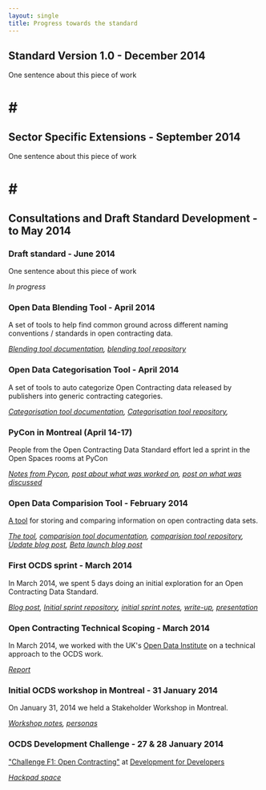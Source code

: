 ```yaml
---
layout: single
title: Progress towards the standard
---
```

## Standard Version 1.0 - December 2014

One sentence about this piece of work

# # #

##  Sector Specific Extensions - September 2014

One sentence about this piece of work

# # #

## Consultations and Draft Standard Development - to May 2014

### Draft standard - June 2014
 
One sentence about this piece of work
 
_In progress_

### Open Data Blending Tool - April 2014
 
A set of tools to help find common ground across different naming conventions / standards in open contracting data.
 
_[Blending tool documentation](http://open-contracting.github.io/pages/docs/ocdata-blend.html),  [blending tool repository](https://github.com/open-contracting/ocdata-blend)_

### Open Data Categorisation Tool - April 2014
 
A set of tools to auto categorize Open Contracting data released by publishers into generic contracting categories.
 
_[Categorisation tool documentation](http://open-contracting.github.io/pages/docs/ocdata-categorize.html), [Categorisation tool repository](https://github.com/open-contracting/ocdata-categorize),_

### PyCon in Montreal (April 14-17)

People from the Open Contracting Data Standard effort led a sprint in the Open Spaces rooms at PyCon

_[Notes from Pycon](http://open-contracting.github.io/pages/notes/workshops/2014-04-Montreal/), [post about what was worked on](http://open-contracting.github.io/2014/06/10/pycon-sprint-b.html), [post on what was discussed](http://open-contracting.github.io/2014/05/25/pycon-sprint.html)_

### Open Data Comparision Tool - February 2014
 
[A tool](http://ocds.aptivate.org/opendatacomparison) for storing and comparing information on open contracting data sets.
 
_[The tool](http://ocds.aptivate.org/opendatacomparison), [comparision tool documentation](http://open-contracting.github.io/pages/docs/opendatacomparison.html), [comparision tool repository](https://github.com/open-contracting/opendatacomparison), [Update blog post](http://open-contracting.github.io/2014/05/09/opendatacomparisonupdated.html), [Beta launch blog post](http://open-contracting.github.io/2014/03/04/opendatacomparisonbeta.html)_


### First OCDS sprint - March 2014

In March 2014, we spent 5 days doing an initial exploration for an Open Contracting Data Standard.
 
_[Blog post](http://www.timdavies.org.uk/2013/04/04/developing-data-standards-for-open-contracting/), [Initial sprint repository](https://github.com/birdsarah/oc-datamerge-spike/), [initial sprint notes](http://open-contracting.github.io/pages/notes/firstsprint.html),  [write-up](http://birdsarah.github.io/oc-datamerge-spike/), [presentation](https://github.com/birdsarah/oc-datamerge-spike/blob/master/Presentation-20130328.pptx?raw=true)_

### Open Contracting Technical Scoping - March 2014

In March 2014, we worked with the UK's [Open Data Institute](http://theodi.org/) on a technical approach to the OCDS work.

_[Report](https://github.com/open-contracting/technical-approach)_


### Initial OCDS workshop in Montreal - 31 January 2014
 
On January 31, 2014 we held a Stakeholder Workshop in Montreal.
 
_[Workshop notes](http://open-contracting.github.io/pages/notes/workshops/2014-01-Montreal/), [personas](http://open-contracting.github.io/pages/notes/workshops/2014-01-Montreal/personas.html)_

### OCDS Development Challenge - 27 & 28 January 2014
 
["Challenge F1: Open Contracting"](http://www.open-dev-ouvert.ca/challenges/#contracting) at [Development for Developers](http://www.open-dev-ouvert.ca/challenges/)
 
_[Hackpad space](https://opencontractingdata.hackpad.com/)_

